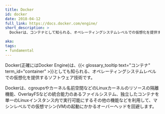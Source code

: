 ```yaml
---
title: Docker
id: docker
date: 2018-04-12
full_link: https://docs.docker.com/engine/
short_description: >
  Dockerは、コンテナとして知られる、オペレーティングシステムレベルでの仮想化を提供するソフトウェア技術です。

aka:
tags:
- fundamental
---
```

Docker(正確にはDocker Engine)は、{{< glossary_tooltip text="コンテナ" term_id="container" >}}としても知られる、オペレーティングシステムレベルでの仮想化を提供するソフトウェア技術です。

<!--more-->

Dockerは、cgroupsやカーネル名前空間などのLinuxカーネルのリソースの隔離機能、OverlayFSなどの統合能力のあるファイルシステム、独立したコンテナを単一のLinuxインスタンス内で実行可能にするその他の機能などを利用して、マシンレベルでの仮想マシン(VM)の起動にかかるオーバーヘッドを回避します。
